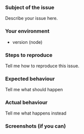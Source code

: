 ### Subject of the issue
Describe your issue here.

### Your environment
* version (node)

### Steps to reproduce
Tell me how to reproduce this issue.

### Expected behaviour
Tell me what should happen

### Actual behaviour
Tell me what happens instead

### Screenshots (if you can)
